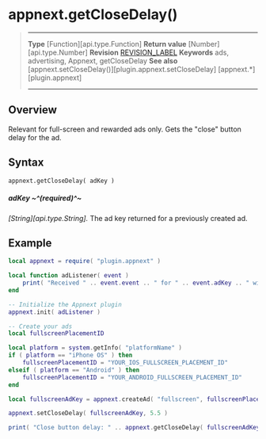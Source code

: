 # appnext.getCloseDelay()

> --------------------- ------------------------------------------------------------------------------------------
> __Type__              [Function][api.type.Function]
> __Return value__      [Number][api.type.Number]
> __Revision__          [REVISION_LABEL](REVISION_URL)
> __Keywords__          ads, advertising, Appnext, getCloseDelay
> __See also__          [appnext.setCloseDelay()][plugin.appnext.setCloseDelay]
>						[appnext.*][plugin.appnext]
> --------------------- ------------------------------------------------------------------------------------------


## Overview

Relevant for full-screen and rewarded ads only. Gets the "close" button delay for the ad.


## Syntax

	appnext.getCloseDelay( adKey )

##### adKey ~^(required)^~
_[String][api.type.String]._ The ad key returned for a previously created ad.


## Example

``````lua
local appnext = require( "plugin.appnext" )

local function adListener( event )
	print( "Received " .. event.event .. " for " .. event.adKey .. " with message: " .. event.message )
end

-- Initialize the Appnext plugin
appnext.init( adListener )

-- Create your ads
local fullscreenPlacementID

local platform = system.getInfo( "platformName" )
if ( platform == "iPhone OS" ) then
    fullscreenPlacementID = "YOUR_IOS_FULLSCREEN_PLACEMENT_ID"
elseif ( platform == "Android" ) then
    fullscreenPlacementID = "YOUR_ANDROID_FULLSCREEN_PLACEMENT_ID"
end

local fullscreenAdKey = appnext.createAd( "fullscreen", fullscreenPlacementID )

appnext.setCloseDelay( fullscreenAdKey, 5.5 )

print( "Close button delay: " .. appnext.getCloseDelay( fullscreenAdKey ) )
``````

